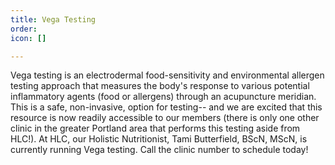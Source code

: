 ```yaml
---
title: Vega Testing
order: 
icon: []

---
```

Vega testing is an electrodermal food-sensitivity and environmental allergen testing approach that measures the body's response to various potential inflammatory agents (food or allergens) through an acupuncture meridian. This is a safe, non-invasive, option for testing-- and we are excited that this resource is now readily accessible to our members (there is only one other clinic in the greater Portland area that performs this testing aside from HLC!). At HLC, our Holistic Nutritionist, Tami Butterfield, BScN, MScN, is currently running Vega testing. Call the clinic number to schedule today!

